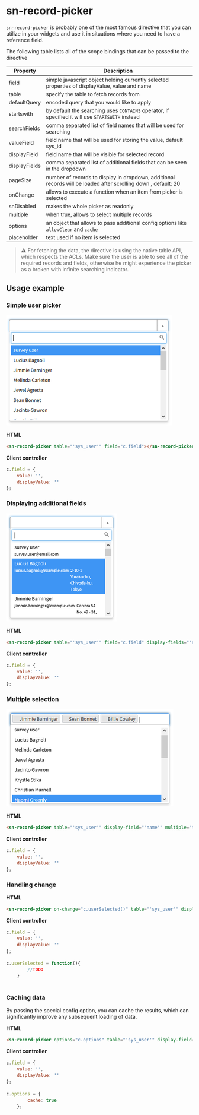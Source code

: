 # sn-record-picker
`sn-record-picker` is probably one of the most famous directive that you can utilize in your widgets and use it in situations where you need to have a reference field.

The following table lists all of the scope bindings that can be passed to the directive

| Property      | Description                                                                                                     |
|---------------|-----------------------------------------------------------------------------------------------------------------|
| field         | simple javascript object holding currently selected properties of displayValue, value and name                  |
| table         | specify the table to fetch records from                                                                         |
| defaultQuery  | encoded query that you would like to apply                                                                      |
| startswith    | by default the searching uses `CONTAINS` operator, if specified it will use `STARTSWITH` instead                |
| searchFields  | comma separated list of field names that will be used for searching                                             |
| valueField    | field name that will be used for storing the value, default sys_id                                              |
| displayField  | field name that will be visible for selected record                                                             |
| displayFields | comma separated list of additional fields that can be seen in the dropdown                                      |
| pageSize      | number of records to display in dropdown, additional records will be loaded after scrolling down  , default: 20 |
| onChange      | allows to execute a function when an item from picker is selected                                               |
| snDisabled    | makes the whole picker as readonly                                                                              |
| multiple      | when true, allows to select multiple records                                                                    |
| options       | an object that allows to pass additional config options like `allowClear` and `cache`                           |
| placeholder   | text used if no item is selected                                                                                |


> :warning: For fetching the data, the directive is using the native table API, which respects the ACLs. Make sure the user is able to see all of the required records and fields, otherwise he might experience the picker as a broken with infinite searching indicator.

## Usage example

### Simple user picker
![simple user picker](2021-10-16-01-10-08.png)

**HTML**
```html
<sn-record-picker table="'sys_user'" field="c.field"></sn-record-picker>

```
**Client controller**
```javascript
c.field = {
    value: '',
    displayValue: ''
};
```

### Displaying additional fields
![display additional fields](2021-10-16-01-08-46.png)

**HTML**
```html
<sn-record-picker table="'sys_user'" field="c.field" display-fields="'email,location'"></sn-record-picker>

```
**Client controller**
```javascript
c.field = {
    value: '',
    displayValue: ''
};
```

### Multiple selection
![Multiple selection](2021-10-16-01-11-40.png)

**HTML**
```html
<sn-record-picker table="'sys_user'" display-field="'name'" multiple="true" field="c.field"></sn-record-picker>

```
**Client controller**
```javascript
c.field = {
    value: '',
    displayValue: ''
};
```

### Handling change

**HTML**
```html
<sn-record-picker on-change="c.userSelected()" table="'sys_user'" display-field="'name'" field="c.field"></sn-record-picker>

```
**Client controller**
```javascript
c.field = {
    value: '',
    displayValue: ''
};

c.userSelected = function(){
		//TODO
	}
	
```

### Caching data
By passing the special config option, you can cache the results, which can significantly improve any subsequent loading of data.

**HTML**
```html
<sn-record-picker options="c.options" table="'sys_user'" display-field="'name'" field="c.field"></sn-record-picker>

```
**Client controller**
```javascript
c.field = {
    value: '',
    displayValue: ''
};

c.options = {		
		cache: true
	};
	
```